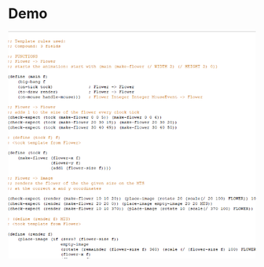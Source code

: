 # Demo 
![alt text](https://github.com/YevheniiKasian/UBCx-HtC1x/blob/master/3b.%20Compound%20Data/demo.gif)